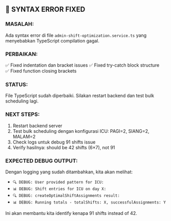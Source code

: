 ## 🚨 SYNTAX ERROR FIXED

### **MASALAH:**

Ada syntax error di file `admin-shift-optimization.service.ts` yang menyebabkan TypeScript compilation gagal.

### **PERBAIKAN:**

✅ Fixed indentation dan bracket issues
✅ Fixed try-catch block structure  
✅ Fixed function closing brackets

### **STATUS:**

File TypeScript sudah diperbaiki. Silakan restart backend dan test bulk scheduling lagi.

### **NEXT STEPS:**

1. Restart backend server
2. Test bulk scheduling dengan konfigurasi ICU: PAGI=2, SIANG=2, MALAM=2
3. Check logs untuk debug 91 shifts issue
4. Verify hasilnya: should be 42 shifts (6×7), not 91

### **EXPECTED DEBUG OUTPUT:**

Dengan logging yang sudah ditambahkan, kita akan melihat:

- `🔍 DEBUG: User provided pattern for ICU:`
- `📊 DEBUG: Shift entries for ICU on day X:`
- `🔍 DEBUG: createOptimalShiftAssignments result:`
- `📊 DEBUG: Running totals - totalShifts: X, successfulAssignments: Y`

Ini akan membantu kita identify kenapa 91 shifts instead of 42.
